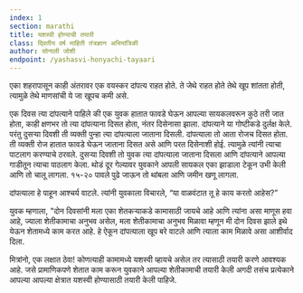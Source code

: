 ```yaml
---
index: 1
section: marathi
title: यशस्वी होण्याची तयारी
class: दि्वतीय वर्ष माहिती तंत्रज्ञान अभियांत्रिकी
author: सोनाली जोशी
endpoint: /yashasvi-honyachi-tayaari
---
```


एका शहरापासून काही अंतरावर एक वयस्कर दांपत्य राहत होते. ते जेथे राहत होते तेथे खूप शांतता होती, त्यामुळे तेथे माणसांची ये जा खूपच कमी असे.

एक दिवस त्या दांपत्याने पाहिले की एक युवक हातात फावडे घेऊन आपल्या सायकलवरून कुठे तरी जात होता, काही क्षणभर तो त्या दांपत्याना दिसत होता, नंतर दिसेनासा झाला. दांपत्याने या गोष्टीकडे दुर्लक्ष केले. परंतु दुसऱ्या दिवशी ती व्यक्ती पुन्हा त्या दांपत्याला जाताना दिसली. दांपत्याला तो आता रोजच दिसत होता. ती व्यक्ती रोज हातात फावडे घेऊन जाताना दिसत असे आणि परत दिसेनाशी होई. त्यामुळे त्यांनी त्याचा पाटलाग करण्याचे ठरवले. दुसऱ्या दिवशी तो युवक त्या दांपत्याला जाताना दिसला आणि दांपत्याने आपल्या गाडीतून त्याचा पाठलाग केला. थोडं दूर गेल्यावर युवकाने आपली सायकल एका झाडाला टेकून उभी केली आणि तो चालू लागला. १५-२० पावले पुढे जाऊन तो थांबला आणि जमीन खणू लागला.

दांपत्याला हे पाहून आश्चर्य वाटले. त्यांनी युवकाला विचारले, “या वाळवंटात तू हे काय करतो आहेस?”

युवक म्हणाला, "दोन दिवसांनी मला एका शेतकऱ्याकडे कामासाठी जायचे आहे आणि त्यांना असा माणूस हवा आहे, ज्याला शेतीकामाचा अनुभव असेल, मला शेतीकामाचा अनुभव मिळावा म्हणून मी दोन दिवस झाले इथे येऊन शेतामध्ये काम करत आहे. हे ऐकून दांपत्याला खूप बरे वाटले आणि त्याला काम मिळावे असा आशीर्वाद दिला.

मित्रांनो, एक लक्षात ठेवा! कोणत्याही कामामध्ये यशस्वी व्हायचे असेल तर त्यासाठी तयारी करणे आवश्यक आहे.
जसे प्रामाणिकपणे शेतात काम करून युवकाने आपल्या शेतीकामाची तयारी केली अगदी तसंच प्रत्येकाने आपल्या आपल्या क्षेत्रात यशस्वी होण्यासाठी तयारी केली पाहिजे.
